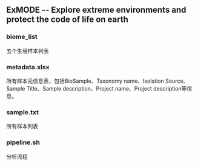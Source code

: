 ## ExMODE -- Explore extreme environments and protect the code of life on earth

### biome_list
五个生境样本列表
### metadata.xlsx
所有样本元信息表，包括BioSample、Taxonomy name、Isolation Source、Sample Title、Sample description、Project name、Project description等信息。
### sample.txt
所有样本列表
### pipeline.sh 
分析流程

